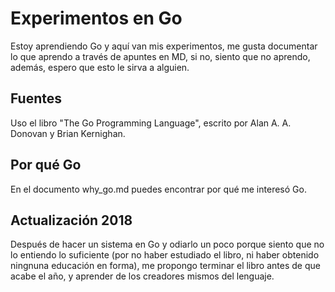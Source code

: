 # Experimentos en Go

Estoy aprendiendo Go y aquí van mis experimentos, me gusta documentar lo
que aprendo a través de apuntes en MD, si no, siento que no aprendo, además, espero que esto le sirva a alguien.


## Fuentes

Uso el libro "The Go Programming Language", escrito por Alan A. A. Donovan y Brian Kernighan.


## Por qué Go

En el documento why_go.md puedes encontrar por qué me interesó Go.


## Actualización 2018

Después de hacer un sistema en Go y odiarlo un poco porque siento que no lo entiendo lo suficiente (por no haber estudiado el libro, ni haber obtenido ningnuna educación en forma), me propongo terminar el libro antes de que acabe el año, y aprender de los creadores mismos del lenguaje.


